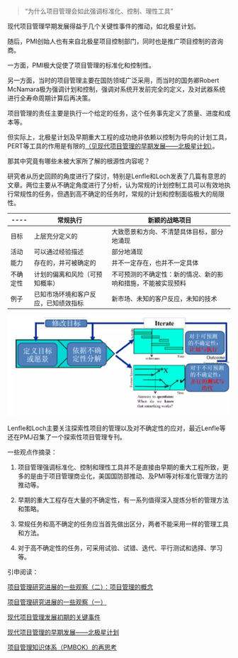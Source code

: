 >“为什么项目管理会如此强调标准化、控制、理性工具”

现代项目管理早期发展得益于几个关键性事件的推动，如北极星计划。

随后，PMI创始人也有来自北极星项目控制部门，同时也是推广项目控制的咨询商。

一方面，PMI极大促使了项目管理的标准化和控制性。



另一方面，当时的项目管理主要在国防领域广泛采用，而当时的国务卿Robert McNamara极为强调计划和控制，强调对系统开发前完全的定义，及对武器系统进行全寿命周期计算后再决策。

项目管理的责任主要是执行一个给定的任务，这个任务事先定义了质量、进度和成本等。



但实际上，北极星计划及早期重大工程的成功绝非依赖以控制为导向的计划工具，PERT等工具的作用是有限的[（见现代项目管理的早期发展——北极星计划）](http://mp.weixin.qq.com/s?__biz=MzI3OTk4MTI3Mw==&mid=2247483711&idx=1&sn=1c643a1aebddad5aa972a466e0b38418&chksm=ebbe3c89dcc9b59f18b2644d00e1c87f772eb5d35fb603b93dcad5df06f4f11ec96650b5a0c1&scene=21#wechat_redirect)。

那其中究竟有哪些未被大家所了解的根源性内容呢？

研究者从历史回顾的角度进行了探讨，特别是Lenfle和Loch发表了几篇有意思的文章。两位主要从不确定角度进行了分析，认为常规的计划控制工具可以有效地执行常规性的任务，但遇到高不确定的任务时，常规的计划和控制面临极大的局限性。

----| 常规执行 |新颖的战略项目
----|----|----
目标 | 上层充分定义的 | 大致愿景和方向、不清楚具体目标，部分地涌现
活动 | 可以通过经验描述 | 部分地涌现
能力 | 存在的，并可被确定的 | 并不一定存在，也并不一定具体
不确定性 | 计划的偏离和风险（可预知概率） | 不可预测的不确定性：新的情况、新的影响和措施，不能被实现预料
例子 | 已知市场环境和客户反应，已知绩效指标 | 新市场、未知的客户反应，未知的技术

![](/img/6400904.webp)


Lenfle和Loch主要关注探索性项目的管理以及对不确定性的应对，最近Lenfle等还在PMJ召集了一个探索性项目管理专刊。

一些观点作摘录：

1. 项目管理强调标准化、控制和理性工具并不是直接由早期的重大工程所致，更多的是由于项目管理商业化，美国国防部推动、及PMI等对标准化管理方法的推动等。

2. 早期的重大工程存在大量的不确定性，有一系列值得深入提炼分析的管理方法和策略。

3. 常规任务和高不确定的任务应当首先做出区分，两者不能采用一样的管理工具和方法。

4. 对于高不确定性的任务，可采用试验、试错、迭代、平行测试和选择、学习等。


引申阅读：

[项目管理研究进展的一些观察（二）：项目管理的概念](http://mp.weixin.qq.com/s?__biz=MzI3OTk4MTI3Mw==&mid=2247483925&idx=1&sn=95da4a2f1524b5c28303ba14aa939550&chksm=ebbe3fa3dcc9b6b587e515d92e5211dc15f87c0f8ba5ead28f9fa5f89f7ceb0d3fcd0c9e288d&scene=21#wechat_redirect)

[项目管理研究进展的一些观察（一）](http://mp.weixin.qq.com/s?__biz=MzI3OTk4MTI3Mw==&mid=2247483863&idx=1&sn=062a64682096dd8ca87960953f42b899&chksm=ebbe3c61dcc9b57722e70d17e4a11415d42682dd304d0047bdb2f72065e674061f776b90af17&scene=21#wechat_redirect)

[现代项目管理发展初期的关键事件](http://mp.weixin.qq.com/s?__biz=MzI3OTk4MTI3Mw==&mid=2247483784&idx=1&sn=d4b6d20b2fbcbbc9b201f99f78c6ebb5&chksm=ebbe3c3edcc9b5280c6aabd018d1f080964f33830e618d96282433973019cedf536b66bfd874&scene=21#wechat_redirect)

[现代项目管理的早期发展——北极星计划](http://mp.weixin.qq.com/s?__biz=MzI3OTk4MTI3Mw==&mid=2247483711&idx=1&sn=1c643a1aebddad5aa972a466e0b38418&chksm=ebbe3c89dcc9b59f18b2644d00e1c87f772eb5d35fb603b93dcad5df06f4f11ec96650b5a0c1&scene=21#wechat_redirect)

[项目管理知识体系（PMBOK）的再思考](http://mp.weixin.qq.com/s?__biz=MzI3OTk4MTI3Mw==&mid=2247483777&idx=1&sn=53e5140aa6ba964755d4a8b837d061c7&chksm=ebbe3c37dcc9b5218866bf0f2ae3c2bde130523e613e8d21512bedc4975c6e576203566b086b&scene=21#wechat_redirect)